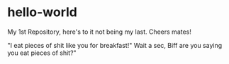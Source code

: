 # hello-world
My 1st Repository, here's to it not being my last. Cheers mates! 

"I eat pieces of shit like you for breakfast!" Wait a sec, Biff are you saying you eat pieces of shit?"  
